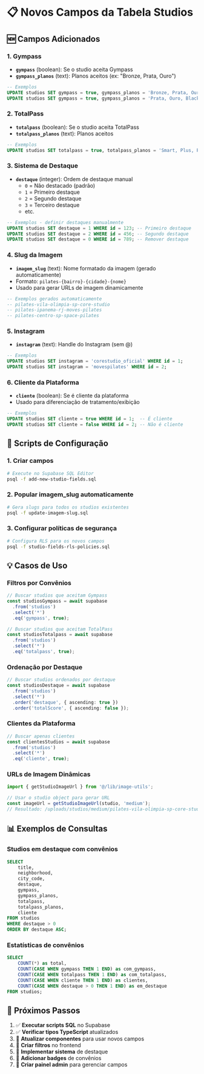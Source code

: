 # 📋 Novos Campos da Tabela Studios

## 🆕 Campos Adicionados

### **1. Gympass**
- **`gympass`** (boolean): Se o studio aceita Gympass
- **`gympass_planos`** (text): Planos aceitos (ex: "Bronze, Prata, Ouro")

```sql
-- Exemplos
UPDATE studios SET gympass = true, gympass_planos = 'Bronze, Prata, Ouro' WHERE id = 1;
UPDATE studios SET gympass = true, gympass_planos = 'Prata, Ouro, Black' WHERE id = 2;
```

### **2. TotalPass**
- **`totalpass`** (boolean): Se o studio aceita TotalPass  
- **`totalpass_planos`** (text): Planos aceitos

```sql
-- Exemplos
UPDATE studios SET totalpass = true, totalpass_planos = 'Smart, Plus, Premium' WHERE id = 1;
```

### **3. Sistema de Destaque**
- **`destaque`** (integer): Ordem de destaque manual
  - `0` = Não destacado (padrão)
  - `1` = Primeiro destaque
  - `2` = Segundo destaque  
  - `3` = Terceiro destaque
  - etc.

```sql
-- Exemplos - definir destaques manualmente
UPDATE studios SET destaque = 1 WHERE id = 123; -- Primeiro destaque
UPDATE studios SET destaque = 2 WHERE id = 456; -- Segundo destaque
UPDATE studios SET destaque = 0 WHERE id = 789; -- Remover destaque
```

### **4. Slug da Imagem**
- **`imagem_slug`** (text): Nome formatado da imagem (gerado automaticamente)
- Formato: `pilates-{bairro}-{cidade}-{nome}`
- Usado para gerar URLs de imagem dinamicamente

```sql
-- Exemplos gerados automaticamente
-- pilates-vila-olimpia-sp-core-studio
-- pilates-ipanema-rj-moves-pilates  
-- pilates-centro-sp-space-pilates
```

### **5. Instagram**
- **`instagram`** (text): Handle do Instagram (sem @)

```sql
-- Exemplos
UPDATE studios SET instagram = 'corestudio_oficial' WHERE id = 1;
UPDATE studios SET instagram = 'movespilates' WHERE id = 2;
```

### **6. Cliente da Plataforma**
- **`cliente`** (boolean): Se é cliente da plataforma
- Usado para diferenciação de tratamento/exibição

```sql
-- Exemplos
UPDATE studios SET cliente = true WHERE id = 1;  -- É cliente
UPDATE studios SET cliente = false WHERE id = 2; -- Não é cliente
```

## 🔧 Scripts de Configuração

### **1. Criar campos**
```bash
# Execute no Supabase SQL Editor
psql -f add-new-studio-fields.sql
```

### **2. Popular imagem_slug automaticamente**
```bash
# Gera slugs para todos os studios existentes
psql -f update-imagem-slug.sql
```

### **3. Configurar políticas de segurança**
```bash
# Configura RLS para os novos campos
psql -f studio-fields-rls-policies.sql
```

## 💡 Casos de Uso

### **Filtros por Convênios**
```typescript
// Buscar studios que aceitam Gympass
const studiosGympass = await supabase
  .from('studios')
  .select('*')
  .eq('gympass', true);

// Buscar studios que aceitam TotalPass
const studiosTotalpass = await supabase
  .from('studios')
  .select('*')
  .eq('totalpass', true);
```

### **Ordenação por Destaque**
```typescript
// Buscar studios ordenados por destaque
const studiosDestaque = await supabase
  .from('studios')
  .select('*')
  .order('destaque', { ascending: true })
  .order('totalScore', { ascending: false });
```

### **Clientes da Plataforma**
```typescript
// Buscar apenas clientes
const clientesStudios = await supabase
  .from('studios')
  .select('*')
  .eq('cliente', true);
```

### **URLs de Imagem Dinâmicas**
```typescript
import { getStudioImageUrl } from '@/lib/image-utils';

// Usar o studio object para gerar URL
const imageUrl = getStudioImageUrl(studio, 'medium');
// Resultado: /uploads/studios/medium/pilates-vila-olimpia-sp-core-studio.webp
```

## 📊 Exemplos de Consultas

### **Studios em destaque com convênios**
```sql
SELECT 
    title,
    neighborhood,
    city_code,
    destaque,
    gympass,
    gympass_planos,
    totalpass,
    totalpass_planos,
    cliente
FROM studios 
WHERE destaque > 0
ORDER BY destaque ASC;
```

### **Estatísticas de convênios**
```sql
SELECT 
    COUNT(*) as total,
    COUNT(CASE WHEN gympass THEN 1 END) as com_gympass,
    COUNT(CASE WHEN totalpass THEN 1 END) as com_totalpass,
    COUNT(CASE WHEN cliente THEN 1 END) as clientes,
    COUNT(CASE WHEN destaque > 0 THEN 1 END) as em_destaque
FROM studios;
```

## 🎯 Próximos Passos

1. ✅ **Executar scripts SQL** no Supabase
2. ✅ **Verificar tipos TypeScript** atualizados
3. 🔄 **Atualizar componentes** para usar novos campos
4. 🔄 **Criar filtros** no frontend
5. 🔄 **Implementar sistema** de destaque
6. 🔄 **Adicionar badges** de convênios
7. 🔄 **Criar painel admin** para gerenciar campos